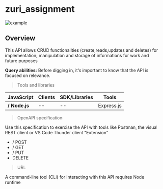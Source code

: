 # zuri_assignment

![example](https://user-images.githubusercontent.com/72243506/118078934-fb110000-b36b-11eb-9945-bfb1c418cf9e.png)

## Overview

This API allows CRUD functionalities (create,reads,updates and deletes) for
implementation, manipulation and storage of informations for work and future
purposes

**Query abilities:** Before digging in, it's important to know that the API is
focused on relevance.

> Tools and libraries

| **JavaScript** | Clients | SDK/Libraries | Tools      |
| -------------- | ------- | ------------- | ---------- |
| **/ Node.js**  | **--**  | **--**        | Express.js |

> OpenAPI specification

Use this specification to exercise the API with tools like Postman, the visual
REST client or VS Code Thunder client "Extension"

-   / POST
-   / GET
-   / PUT
-   DELETE

> URL

A command-line tool (CLI) for interacting with this API requires Node runtime
